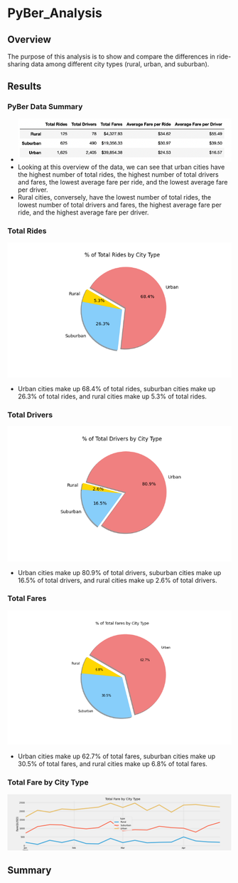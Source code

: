 # PyBer_Analysis

## Overview
The purpose of this analysis is to show and compare the differences in ride-sharing data among different city types (rural, urban, and suburban).

## Results
### PyBer Data Summary
- ![](analysis/pyber_summary_df.png)
- Looking at this overview of the data, we can see that urban cities have the highest number of total rides, the highest number of total drivers and fares, the lowest average fare per ride, and the lowest average fare per driver. 
- Rural cities, conversely, have the lowest number of total rides, the lowest number of total drivers and fares, the highest average fare per ride, and the highest average fare per driver. 

### Total Rides
![](analysis/Fig6.png)
- Urban cities make up 68.4% of total rides, suburban cities make up 26.3% of total rides, and rural cities make up 5.3% of total rides.


### Total Drivers
![](analysis/Fig7.png)
- Urban cities make up 80.9% of total drivers, suburban cities make up 16.5% of total drivers, and rural cities make up 2.6% of total drivers. 


### Total Fares
![](analysis/Fig5.png)
- Urban cities make up 62.7% of total fares, suburban cities make up 30.5% of total fares, and rural cities make up 6.8% of total fares. 


### Total Fare by City Type
![](analysis/Pyber_fare_summary.png)



## Summary
